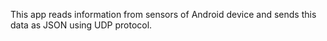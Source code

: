 This app reads information from sensors of Android device and sends this data as JSON using UDP protocol.
